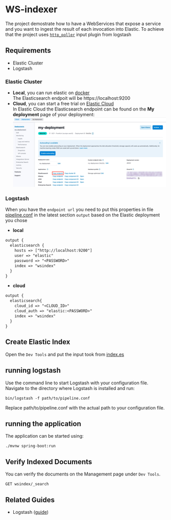# WS-indexer

The project demostrate how to have a WebServices that expose a service and you want to ingest the result of each invocation into Elastic.
To achieve that the project uses [`http_poller`](https://www.elastic.co/guide/en/logstash/current/plugins-inputs-http_poller.html) input plugin from logstash  



## Requirements
- Elastic Cluster
- Logstash

### Elastic Cluster
- **Local**, you can run elastic on [docker](https://www.elastic.co/guide/en/elasticsearch/reference/current/docker.html)   
  The Elasticsearch endpoit will be https://localhost:9200
- **Cloud**, you can start a free trial on [Elastic Cloud](https://cloud.elastic.co/)    
  In Elastic Cloud the Elasticsearch endpoint can be found on the **My deployment** page of your deployment:
  ![image](doc_image/endpoint.png)

### Logstash
When you have the `endpoint url` you need to put this properties in file [pipeline.conf](pipeline.conf) in the latest section `output` based on the Elastic deployment you chose
- **local**
```shell script
output {
  elasticsearch {
    hosts => ["http://localhost:9200"]
    user => "elastic"
    password => "<PASSWORD>"    
    index => "wsindex"
  }
}
```
- **cloud**
```shell script
output {
  elasticsearch{
    cloud_id => "<CLOUD_ID>"
    cloud_auth => "elastic:<PASSWORD>"
    index => "wsindex"
  }
}
```

## Create Elastic Index
Open the `Dev Tools` and put the input took from [index.es](index.es)

## running logstash
Use the command line to start Logstash with your configuration file. Navigate to the directory where Logstash is installed and run:
```shell script
bin/logstash -f path/to/pipeline.conf
```
Replace path/to/pipeline.conf with the actual path to your configuration file.

## running the application
The application can be started using:
```shell script
./mvnw spring-boot:run
```


## Verify Indexed Documents
You can verify the documents on the Management page under `Dev Tools`.
```shell script
GET wsindex/_search
```




## Related Guides
- Logstash ([guide](https://www.elastic.co/guide/en/logstash/current/index.html))
